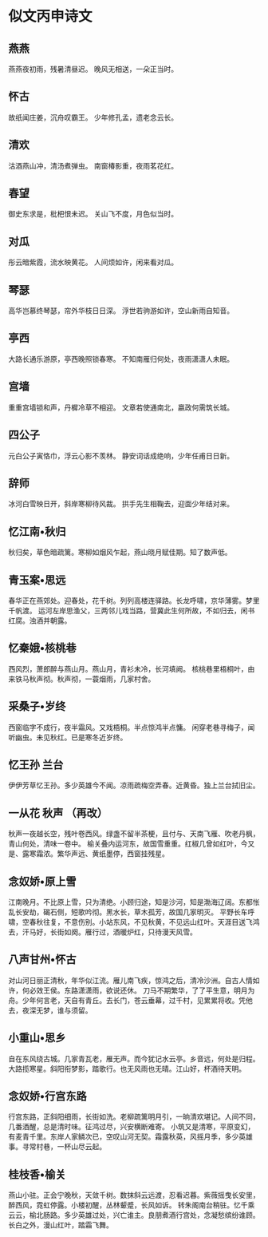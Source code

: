 # 似文丙申诗文

## 燕燕
燕燕夜初雨，残暑清昼迟。
晚风无相送，一朵正当时。

## 怀古
故纸闻庄姜，沉舟叹霸王。
少年修孔孟，遗老念云长。

## 清欢
沽酒燕山冲，清汤煮弹虫。
南窗椿影重，夜雨茗花红。

## 春望
御史东求是，枇杷恨未迟。
关山飞不度，月色似当时。

## 对瓜
彤云暗紫霞，流水映黄花。
人间烦如许，闲来看对瓜。

## 琴瑟
高华岂慕终琴瑟，帘外华枝日日深。
浮世若驹游如许，空山新雨自知音。

## 亭西
大路长通乐游原，亭西晚照锁春寒。
不知南雁归何处，夜雨潇潇人未眠。

## 宫墙
重重宫墙锁和声，丹樨冷草不相迎。
文章若使通南北，嬴政何需筑长城。

## 四公子
元白公子寅恪巾，浮云心影不羡林。
静安词话成绝响，少年任甫日日新。

## 辞师
冰河白雪映日开，斜岸寒柳待风裁。
拱手先生相鞠去，迎面少年结对来。

## 忆江南•秋归
秋归矣，草色暗疏篱。寒柳如烟风乍起，燕山晓月赋佳期。知了数声低。

## 青玉案•思远
春华正在燕郊处。迎春处，花千树。列列高楼连驿路。长龙呼啸，京华薄雾。梦里千帆渡。
运河左岸思渔父，三两邻儿戏当路，营冀此生何所故，不如归去，闲书红腐。浊酒并朝露。

## 忆秦娥•核桃巷
西风烈，萧郎醉与燕山月。燕山月，青衫未冷，长河填阙。
核桃巷里梧桐叶，由来铁马秋声彻。秋声彻，一蓑烟雨，几家村舍。

## 采桑子•岁终
西窗临字不成行，夜半霜风。又戏梧桐。半点惊鸿半点慵。
闲穿老巷寻梅子，闻听幽虫。未见秋红。已是寒冬近岁终。

## 忆王孙 兰台
伊伊芳草忆王孙。多少英雄今不闻。凉雨疏梅空弄春。近黄昏。独上兰台拭旧尘。

## 一从花 秋声 （再改）

秋声一夜越长空，残叶卷西风。绿盏不留半茶梗，且付与、天南飞雁、吹老丹枫，青山何处，清味一卷中。
榆关叠内运河东，故国雪重重。红椒几曾如红叶，今又是、露寒霜浓。繁华声远、黄纸墨停，西窗挂残星。

## 念奴娇•原上雪
江南晚月。不比原上雪，只为清绝。小顾归途，知是沙河，知是渤海辽阔。东都怅乱长安劫，碣石侧，短歌吟彻。黑水长，草木孤芳，故国几家明灭。
平野长车呼啸，空春秋往复，不意伤别。小站东风，不见秋黄，不见远山红叶。天涯目送飞鸿去，汗马好，长街如阕。雁行过，酒暖炉红，只待漫天风雪。

## 八声甘州•怀古
对山河日丽正清秋，年华似江流。雁儿南飞疾，惊鸿之后，清冷沙洲。自古人情如许，何必效王侯。东路潇潇雨，欲说还休。
刀马不期繁华，了了平生意，明月为舟。少年何言老，天自有青丘。去长门，苍云垂幕，过千村，见累累将收。凭他去，夜深无梦，谁与须留。

## 小重山•思乡
自在东风绕古城。几家青瓦老，雁无声。而今犹记水云亭。乡音远，何处是归程。
大路揽寒星。斜阳衔梦影，踏歌行。也无风雨也无晴。江山好，杯酒待天明。

## 念奴娇•行宫东路
行宫东路，正斜阳细雨，长街如洗。老柳疏篱明月引，一晌清欢堪记。人间不同，几番酒醒，总是清时味。征鸿过尽，兴安横断难寄。
小筑又是清寒，平原变幻，有麦青千里。东岸人家鳞次已，空叹山河无契。霜露秋英，风摇月季，多少英雄事。寻常村巷，一杯山尽云起。

## 桂枝香•榆关
燕山小驻。正会宁晚秋，天敛千树。数抹斜云远渡，忍看迟暮。紫薇摇曳长安里，醉西风，霓虹停露。小楼初醒，丛林颦蹙，长风如诉。
转朱阁南台稍驻。忆千乘云云，榆北肠路。多少英雄过处，兴亡谁主。良朋煮酒行宫处，念凝愁缤纷谁顾。长白之外，漫山红叶，踏霜飞舞。


